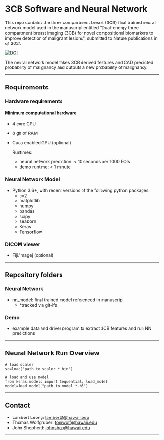 # 3CB Software and Neural Network

This repo contains the three compartment breast (3CB) 
final trained neural network model used in the manuscript entitled "Dual-energy
three compartment breast imaging (3CB) for novel compositional biomarkers to
improve detection of malignant lesions", submitted to Nature publications in q1 2021.


[![DOI](https://zenodo.org/badge/348485528.svg)](https://zenodo.org/badge/latestdoi/348485528)


The neural network model takes 3CB derived features and CAD predicted probability of malignancy and outputs a new probability of malignancy.

---
## Requirements

### Hardware requirements

#### Minimum computational hardware ####
* 4 core CPU
* 8 gb of RAM
* Cuda enabled GPU (optional)

  Runtimes:
  * neural network prediction: < 10 seconds per 1000 ROIs  
  * demo runtime: < 1 minute

### Neural Network Model
- Python 3.6+, with recent versions of the following python packages:
    - cv2
    - matplotlib
    - numpy
    - pandas
    - scipy
    - seaborn
    - Keras
    - Tensorflow

### DICOM viewer
* Fiji/Imagej (optional)

---
## Repository folders

### Neural Network
* nn_model: final trained model referenced in manuscript
    * *tracked via git-lfs

### Demo ###
* example data and driver program to extract 3CB features and run NN predictions
---
## Neural Network Run Overview
```python:
# load scaler
sc=load('path to scaler *.bin')

# load and use model
from keras.models import Sequential, load_model
model=load_model("path to model *.h5")

```

---
## Contact

- Lambert Leong: [lambert3@hawaii.edu](lambertleong.com)
- Thomas Wolfgruber: [tomwolf@hawaii.edu](tomwolf@hawaii.edu)
- John Shepherd: [johnshep@hawaii.edu ](johnshep@hawaii.edu )

---
